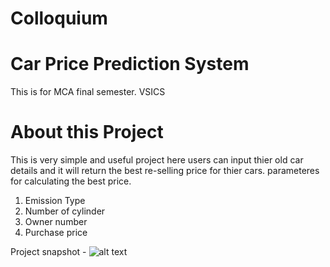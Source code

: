 # Colloquium 
# Car Price Prediction System
This is for MCA final semester. VSICS

# About this Project
This is very simple and useful project here users can input thier old car details and it will return the best re-selling price for thier cars.
parameteres for calculating the best price.
1. Emission Type
2. Number of cylinder
3. Owner number
4. Purchase price

Project snapshot -
![alt text](https://github.com/kavyanshpandey/Colloquium/blob/main/ml2.PNG)


